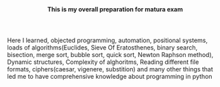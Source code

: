 <header><b>This is my overall preparation for matura exam</b></header>
<p>Here I learned, objected programming, automation, positional systems, loads of algorithms(Euclides, Sieve Of Eratosthenes, binary search, bisection, merge sort, bubble sort, quick sort, Newton Raphson method), Dynamic structures, Complexity of alghoritms, Reading different file formats, ciphers(caesar, vigenere, substition) and many other things that led me to have comprehensive knowledge about programming in python</p>
